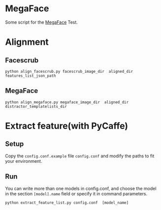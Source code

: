 # MegaFace

Some script for the [MegaFace](http://megaface.cs.washington.edu) Test.

# Alignment

## Facescrub

```
python align_facescrub.py facescrub_image_dir  aligned_dir  features_list_json_path
```

##  MegaFace

	python align_megaface.py megaface_image_dir  aligned_dir  distractor_templatelists_dir

# Extract feature(with PyCaffe)

## Setup

Copy the `config.conf.example` file `config.conf` and modify the paths to fit your environment.

##  Run

You can write more than one models in config.conf, and choose the model in the section `[model].name` field or specify it in command parameters.

	python extract_feature_list.py config.conf  [model_name]

